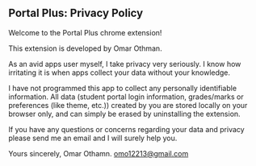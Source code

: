 ## Portal Plus: Privacy Policy

Welcome to the Portal Plus chrome extension!

This extension is developed by Omar Othman.

As an avid apps user myself, I take privacy very seriously. I know how irritating it is when apps collect your data without your knowledge.

I have not programmed this app to collect any personally identifiable information. All data (student portal login information, grades/marks or preferences (like theme, etc.)) created by you are stored locally on your browser only, and can simply be erased by uninstalling the extension.

If you have any questions or concerns regarding your data and privacy please send me an email and I will surely help you.

Yours sincerely,
Omar Othamn.
omo12213@gmail.com
